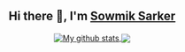 <!--### Hi there 👋 -->

<!--
**Sowmik23/Sowmik23** is a ✨ _special_ ✨ repository because its `README.md` (this file) appears on your GitHub profile.

Here are some ideas to get you started:

- 🔭 I’m currently working on ...
- 🌱 I’m currently learning ...
- 👯 I’m looking to collaborate on ...
- 🤔 I’m looking for help with ...
- 💬 Ask me about ...
- 📫 How to reach me: ...
- 😄 Pronouns: ...
- ⚡ Fun fact: ...
-->


<div align="center">
    <h2>Hi there 👋, I'm <a href="https://www.linkedin.com/in/sowmik-sarker-aa702b169/">Sowmik Sarker</a></h2>
</div>
<div align="center">
    <a href="https://github.com/sowmik23">
    <img align="center" src=https://github-readme-stats.vercel.app/api?username=Sowmik23&show_icons=true&hide=issues&theme=buefy" alt="My github stats" />
    </a>
    <a href="https://github.com/sowmik23"><img align="center" src="https://github-readme-stats.anuraghazra1.vercel.app/api/top-langs/?username=Sowmik23&layout=compact&theme=buefy&langs_count=8" /></a>
</div>

<!--
![Profile views](https://gpvc.arturio.dev/Sowmik23)
-->
